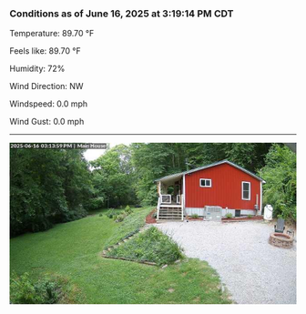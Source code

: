 ### Conditions as of June 16, 2025 at 3:19:14 PM CDT 

Temperature: 89.70 &deg;F

Feels like: 89.70 &deg;F

Humidity: 72%

Wind Direction: NW

Windspeed: 0.0 mph

Wind Gust: 0.0 mph

---

<img src="./images/latest.jpeg"/>

